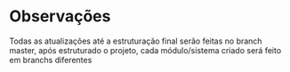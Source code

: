 # Observações

Todas as atualizações até a estruturação final serão feitas no branch master, após estruturado o projeto, cada módulo/sistema criado será feito em branchs diferentes
